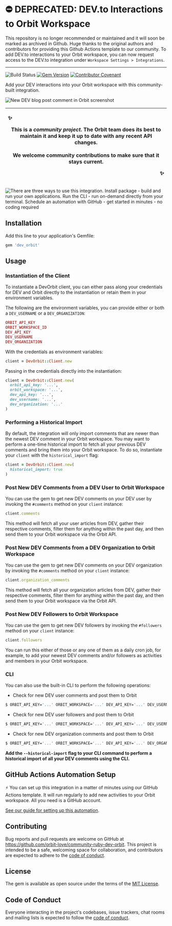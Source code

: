 # ⛔️ DEPRECATED: DEV.to Interactions to Orbit Workspace

This repository is no longer recommended or maintained and it will soon be marked as archived in Github. Huge thanks to the original authors and contributors for providing this Github Actions template to our community. To add DEV.to interactions to your Orbit workspace, you can now request access to the DEV.to integration under `Workspace Settings > Integrations`. 

---

![Build Status](https://github.com/orbit-love/community-ruby-dev-orbit/workflows/CI/badge.svg)
[![Gem Version](https://badge.fury.io/rb/dev_orbit.svg)](https://badge.fury.io/rb/dev_orbit)
[![Contributor Covenant](https://img.shields.io/badge/Contributor%20Covenant-2.0-4baaaa.svg)](code_of_conduct.md)

Add your DEV interactions into your Orbit workspace with this community-built integration.

![New DEV blog post comment in Orbit screenshot](readme-images/new-comment-screenshot.png)

|<p align="left">:sparkles:</p> This is a *community project*. The Orbit team does its best to maintain it and keep it up to date with any recent API changes.<br/><br/>We welcome community contributions to make sure that it stays current. <p align="right">:sparkles:</p>|
|-----------------------------------------|

![There are three ways to use this integration. Install package - build and run your own applications. Run the CLI - run on-demand directly from your terminal. Schedule an automation with GitHub - get started in minutes - no coding required](readme-images/ways-to-use.png)
## Installation

Add this line to your application's Gemfile:

```ruby
gem 'dev_orbit'
```

## Usage

### Instantiation of the Client

To instantiate a DevOrbit client, you can either pass along your credentials for DEV and Orbit directly to the instantiation or retain them in your environment variables.

The following are the environment variables, you can provide either or both a `DEV_USERNAME` or a `DEV_ORGANIZATION`:

```ruby
ORBIT_API_KEY
ORBIT_WORKSPACE_ID
DEV_API_KEY
DEV_USERNAME
DEV_ORGANIZATION
```

With the credentials as environment variables:

```ruby
client = DevOrbit::Client.new
```

Passing in the credentials directly into the instantiation:

```ruby
client = DevOrbit::Client.new(
  orbit_api_key: '...',
  orbit_workspace: '...',
  dev_api_key: '...',
  dev_username: '...',
  dev_organization: '...'
)
```

### Performing a Historical Import

By default, the integration will only import comments that are newer than the newest DEV comment in your Orbit workspace. You may want to perform a one-time historical import to fetch all your previous DEV comments and bring them into your Orbit workspace. To do so, instantiate your `client` with the `historical_import` flag:

```ruby
client = DevOrbit::Client.new(
  historical_import: true
)
```
### Post New DEV Comments from a DEV User to Orbit Workspace

You can use the gem to get new DEV comments on your DEV user by invoking the `#comments` method on your `client` instance:

```ruby
client.comments
```

This method will fetch all your user articles from DEV, gather their respective comments, filter them for anything within the past day, and then send them to your Orbit workspace via the Orbit API.

### Post New DEV Comments from a DEV Organization to Orbit Workspace

You can use the gem to get new DEV comments on your DEV organization by invoking the `#comments` method on your `client` instance:

```ruby
client.organization_comments
```

This method will fetch all your organization articles from DEV, gather their respective comments, filter them for anything within the past day, and then send them to your Orbit workspace via the Orbit API.

### Post New DEV Followers to Orbit Workspace

You can use the gem to get new DEV followers by invoking the `#followers` method on your `client` instance:

```ruby
client.followers
```

You can run this either of those or any one of them as a daily cron job, for example, to add your newest DEV comments and/or followers as activities and members in your Orbit workspace.

### CLI

You can also use the built-in CLI to perform the following operations:

* Check for new DEV user comments and post them to Orbit

```bash
$ ORBIT_API_KEY='...' ORBIT_WORKSPACE='...' DEV_API_KEY='...' DEV_USERNAME='...' bundle exec dev_orbit --check-comments
```

* Check for new DEV user followers and post them to Orbit

```bash
$ ORBIT_API_KEY='...' ORBIT_WORKSPACE='...' DEV_API_KEY='...' DEV_USERNAME='...' bundle exec dev_orbit --check-followers
```

* Check for new DEV organization comments and post them to Orbit

```bash
$ ORBIT_API_KEY='...' ORBIT_WORKSPACE='...' DEV_API_KEY='...' DEV_ORGANIZATION='...' bundle exec dev_orbit --check-organization-comments
```
**Add the `--historical-import` flag to your CLI command to perform a historical import of all your DEV comments using the CLI.**

## GitHub Actions Automation Setup

⚡ You can set up this integration in a matter of minutes using our GitHub Actions template. It will run regularly to add new activities to your Orbit workspace. All you need is a GitHub account.

[See our guide for setting up this automation](https://github.com/orbit-love/github-actions-templates/blob/main/DEV/README.md).

## Contributing

Bug reports and pull requests are welcome on GitHub at https://github.com/orbit-love/community-ruby-dev-orbit. This project is intended to be a safe, welcoming space for collaboration, and contributors are expected to adhere to the [code of conduct](https://github.com/orbit-love/community-ruby-dev-orbit/blob/main/CODE_OF_CONDUCT.md).

## License

The gem is available as open source under the terms of the [MIT License](https://opensource.org/licenses/MIT).

## Code of Conduct

Everyone interacting in the project's codebases, issue trackers, chat rooms and mailing lists is expected to follow the [code of conduct](https://github.com/orbit-love/community-ruby-dev-orbit/blob/main/CODE_OF_CONDUCT.md).
